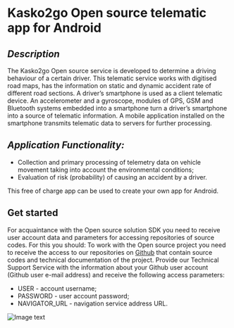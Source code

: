 

# Kasko2go Open source telematic app for Android
## _Description_
The Kasko2go Open source service is developed to determine a driving behaviour of a certain driver. This telematic service works with digitised road maps, has the information on static and dynamic  accident rate of different road sections.
A driver’s smartphone is used as a client telematic device. An accelerometer and a gyroscope, modules of GPS, GSM and Bluetooth systems embedded into a smartphone turn a driver’s smartphone into a source of telematic information. A mobile application installed on the smartphone transmits telematic data to servers for further processing.

## _Application Functionality:_

- Collection and primary processing of telemetry data on vehicle movement taking into account the environmental conditions;
- Evaluation of risk (probability) of causing an accident by a driver.

This free of charge app can be used to create your own app for Android.

## Get started

For acquaintance with the Open source solution SDK you need to receive user account data and parameters for accessing repositories of source codes. For this you should: 
To work with the Open source project you need to receive the access to our repositories on [Github][git] that contain source codes and technical documentation of the project.
Provide our Technical Support Service with the information about your Github user account (Github user e-mail address) and receive the following access parameters:
- USER - account username;
- PASSWORD - user account password;
- NAVIGATOR_URL - navigation service address URL. 


![Image text](https://github.com/a-akulynichev/md_test/blob/main/Pictures/2.2.jpg)

 
 [git]: <https://github.com/>
   
